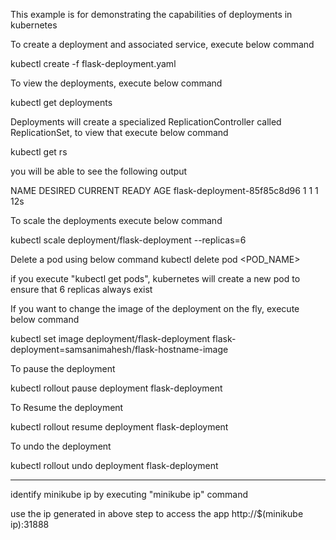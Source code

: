 This example is for demonstrating the capabilities of deployments in kubernetes

To create a deployment and associated service, execute below command

kubectl create -f flask-deployment.yaml

To view the deployments, execute below command

kubectl get deployments 

Deployments will create a specialized ReplicationController called ReplicationSet, to view that execute below command

kubectl get rs

you will be able to see the following output

NAME                          DESIRED   CURRENT   READY     AGE
flask-deployment-85f85c8d96   1         1         1         12s

To scale the deployments execute below command

kubectl scale deployment/flask-deployment --replicas=6

Delete a pod using below command
kubectl delete pod <POD_NAME>

if you execute "kubectl get pods", kubernetes will create a new pod to ensure that 6 replicas always exist

If you want to change the image of the deployment on the fly, execute below command

kubectl set image deployment/flask-deployment flask-deployment=samsanimahesh/flask-hostname-image

To pause the deployment

kubectl rollout pause deployment flask-deployment

To Resume the deployment

kubectl rollout resume deployment flask-deployment

To undo the deployment

kubectl rollout undo deployment flask-deployment

---------------------------------------------------------

identify minikube ip by executing "minikube ip" command

use the ip generated in above step to access the app http://$(minikube ip):31888
